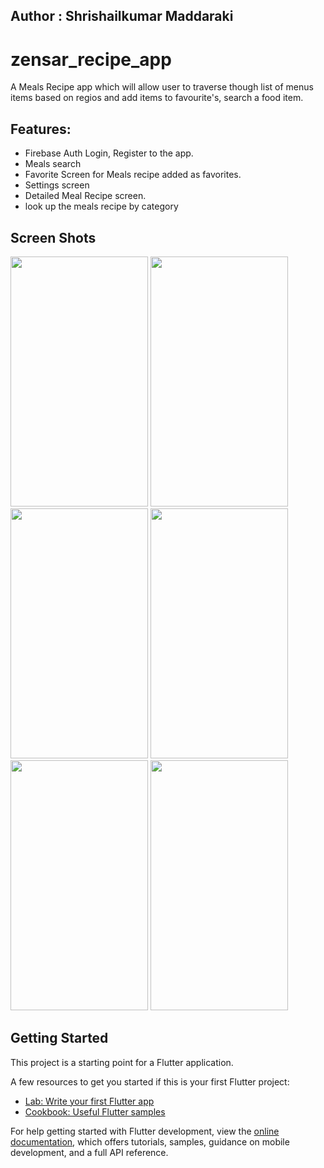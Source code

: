 ## Author : Shrishailkumar Maddaraki
# zensar_recipe_app

A Meals Recipe app which will allow user to traverse though list of menus items based on regios and add items to favourite's, search a food item.

## Features:
- Firebase Auth Login, Register to the app.
- Meals search
- Favorite Screen for Meals recipe added as favorites.
- Settings screen
- Detailed Meal Recipe screen.
- look up the meals recipe by category

## Screen Shots

<img src="https://github.com/ZenMobility/Shrishail_Meal-Recipe/assets/110816698/b7038110-88b1-454f-b127-d3e78d2b1504" width="220" height="400">
<img src="https://github.com/ZenMobility/Shrishail_Meal-Recipe/assets/110816698/75ba915d-bfd1-4a76-afe1-d3773c61f238" width="220" height="400">
<img src="https://github.com/ZenMobility/Shrishail_Meal-Recipe/assets/110816698/9108a49f-9956-4ec5-9037-64da5417caf3" width="220" height="400">
<img src="https://github.com/ZenMobility/Shrishail_Meal-Recipe/assets/110816698/73781337-07b2-4702-a630-a77e3823cb05" width="220" height="400">
<img src="https://github.com/ZenMobility/Shrishail_Meal-Recipe/assets/110816698/165c795c-ee37-4408-b09b-8d02f3f7d24b" width="220" height="400">
<img src="https://github.com/ZenMobility/Shrishail_Meal-Recipe/assets/110816698/df60ad3f-25db-4def-ae05-03ce97aceae1" width="220" height="400">

## Getting Started

This project is a starting point for a Flutter application.

A few resources to get you started if this is your first Flutter project:

- [Lab: Write your first Flutter app](https://docs.flutter.dev/get-started/codelab)
- [Cookbook: Useful Flutter samples](https://docs.flutter.dev/cookbook)

For help getting started with Flutter development, view the
[online documentation](https://docs.flutter.dev/), which offers tutorials,
samples, guidance on mobile development, and a full API reference.
